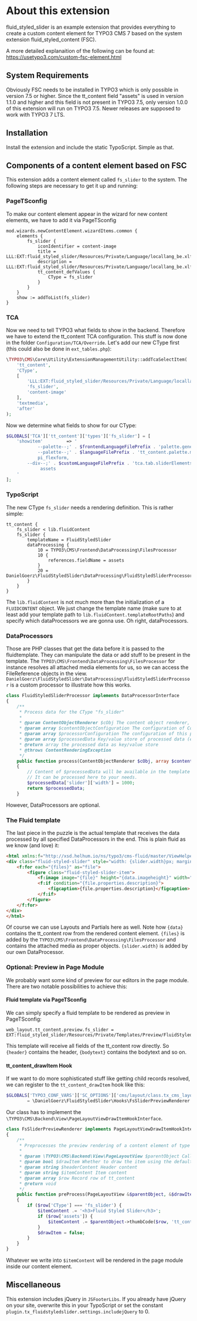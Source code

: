 # About this extension

fluid_styled_slider is an example extension that provides everything to create a custom content element
for TYPO3 CMS 7 based on the system extension fluid_styled_content (FSC).

A more detailed explanaition of the following can be found at: https://usetypo3.com/custom-fsc-element.html

## System Requirements
Obviously FSC needs to be installed in TYPO3 which is only possible in version 7.5 or higher. Since the tt_content field "assets" is used in version 1.1.0 and higher and this field is not present in TYPO3 7.5, only version 1.0.0 of this extension will run on TYPO3 7.5. Newer releases are supposed to work with TYPO3 7 LTS.

## Installation
Install the extension and include the static TypoScript. Simple as that.

## Components of a content element based on FSC
This extension adds a content element called `fs_slider` to the system. The following steps are necessary to get it up and running:

### PageTSconfig
To make our content element appear in the wizard for new content elements, we have to add it via PageTSconfig

```
mod.wizards.newContentElement.wizardItems.common {
	elements {
		fs_slider {
			iconIdentifier = content-image
			title = LLL:EXT:fluid_styled_slider/Resources/Private/Language/locallang_be.xlf:wizard.title
			description = LLL:EXT:fluid_styled_slider/Resources/Private/Language/locallang_be.xlf:wizard.description
			tt_content_defValues {
				CType = fs_slider
			}
		}
	}
	show := addToList(fs_slider)
}
```

### TCA
Now we need to tell TYPO3 what fields to show in the backend. Therefore we have to extend the tt_content TCA configuration.
This stuff is now done in the folder `Configuration/TCA/Override`. Let's add our new CType first (this could also be done in `ext_tables.php`):

```php
\TYPO3\CMS\Core\Utility\ExtensionManagementUtility::addTcaSelectItem(
    'tt_content',
    'CType',
    [
        'LLL:EXT:fluid_styled_slider/Resources/Private/Language/locallang_be.xlf:wizard.title',
        'fs_slider',
        'content-image'
    ],
    'textmedia',
    'after'
);
```
    
Now we determine what fields to show for our CType:

```php
$GLOBALS['TCA']['tt_content']['types']['fs_slider'] = [
    'showitem'         => '
            --palette--;' . $frontendLanguageFilePrefix . 'palette.general;general,
            --palette--;' . $languageFilePrefix . 'tt_content.palette.mediaAdjustments;mediaAdjustments,
            pi_flexform,
        --div--;' . $customLanguageFilePrefix . 'tca.tab.sliderElements,
             assets
    '
];
```

### TypoScript
The new CType `fs_slider` needs a rendering definition. This is rather simple:

```
tt_content {
	fs_slider < lib.fluidContent
	fs_slider {
		templateName = FluidStyledSlider
		dataProcessing {
			10 = TYPO3\CMS\Frontend\DataProcessing\FilesProcessor
			10 {
				references.fieldName = assets
			}
			20 = DanielGoerz\FluidStyledSlider\DataProcessing\FluidStyledSliderProcessor
		}
	}
}
```

The `lib.fluidContent` is not much more than the initialization of a `FLUIDCONTENT` object. We just change the template name
(make sure to at least add your template path to `lib.fluidContent.templateRootPaths`)
and specify which dataProcessors we are gonna use. Oh right, dataProcessors.

### DataProcessors
Those are PHP classes that get the data before it is passed to the fluidtemplate. They can manipulate the data or add stuff to
be present in the template. The `TYPO3\CMS\Frontend\DataProcessing\FilesProcessor`
for instance resolves all attached media elements for us, so we can access the FileReference objects in the view.
`DanielGoerz\FluidStyledSlider\DataProcessing\FluidStyledSliderProcessor` is a custom processor to illustrate how this works.

```php
class FluidStyledSliderProcessor implements DataProcessorInterface
{
    /**
     * Process data for the CType "fs_slider"
     *
     * @param ContentObjectRenderer $cObj The content object renderer, which contains data of the content element
     * @param array $contentObjectConfiguration The configuration of Content Object
     * @param array $processorConfiguration The configuration of this processor
     * @param array $processedData Key/value store of processed data (e.g. to be passed to a Fluid View)
     * @return array the processed data as key/value store
     * @throws ContentRenderingException
     */
    public function process(ContentObjectRenderer $cObj, array $contentObjectConfiguration, array $processorConfiguration, array $processedData)
    {
        // Content of $processedData will be available in the template
        // It can be processed here to your needs.
        $processedData['slider']['width'] = 1000;
        return $processedData;
    }
```

However, DataProcessors are optional.

### The Fluid template
The last piece in the puzzle is the actual template that receives the data processed by all specified DataProcessors in the end.
This is plain fluid as we know (and love) it:

```html
<html xmlns:f="http://xsd.helhum.io/ns/typo3/cms-fluid/master/ViewHelpers">
<div class="fluid-styled-slider" style="width: {slider.width}px; margin: auto">
	<f:for each="{files}" as="file">
		<figure class="fluid-styled-slider-item">
			<f:image image="{file}" height="{data.imageheight}" width="{data.imagewidth}" alt="{file.properties.alt}" title="{file.properties.title}"/>
			<f:if condition="{file.properties.description}">
				<figcaption>{file.properties.description}</figcaption>
			</f:if>
		</figure>
	</f:for>
</div>
</html>
```

Of course we can use Layouts and Partials here as well. Note how `{data}` contains the tt_content row from the rendered
content element. `{files}` is added by the `TYPO3\CMS\Frontend\DataProcessing\FilesProcessor` and contains the attached media
as proper objects. `{slider.width}` is added by our own DataProcessor.

### Optional: Preview in Page Module
We probably want some kind of preview for our editors in the page module. There are two notable possibilities to achieve this:

#### Fluid template via PageTSconfig
We can simply specify a fluid template to be rendered as preview in PageTSconfig:

```
web_layout.tt_content.preview.fs_slider = EXT:fluid_styled_slider/Resources/Private/Templates/Preview/FluidStyledSlider.html
```

This template will receive all fields of the tt_content row directly. So `{header}` contains the header, `{bodytext}` contains the
bodytext and so on.

#### tt_content_drawItem Hook
If we want to do more sophisticated stuff like getting child records resolved, we can register to the `tt_content_drawItem` hook
like this:

```php
$GLOBALS['TYPO3_CONF_VARS']['SC_OPTIONS']['cms/layout/class.tx_cms_layout.php']['tt_content_drawItem']['fluid_styled_slider']
        = \DanielGoerz\FluidStyledSlider\Hooks\FsSliderPreviewRenderer::class;
```

Our class has to implement the `\TYPO3\CMS\Backend\View\PageLayoutViewDrawItemHookInterface`.

```php
class FsSliderPreviewRenderer implements PageLayoutViewDrawItemHookInterface
{
    /**
     * Preprocesses the preview rendering of a content element of type "fs_slider"
     *
     * @param \TYPO3\CMS\Backend\View\PageLayoutView $parentObject Calling parent object
     * @param bool $drawItem Whether to draw the item using the default functionality
     * @param string $headerContent Header content
     * @param string $itemContent Item content
     * @param array $row Record row of tt_content
     * @return void
     */
    public function preProcess(PageLayoutView &$parentObject, &$drawItem, &$headerContent, &$itemContent, array &$row)
    {
        if ($row['CType'] === 'fs_slider') {
            $itemContent .= '<h3>Fluid Styled Slider</h3>';
            if ($row['assets']) {
                $itemContent .= $parentObject->thumbCode($row, 'tt_content', 'assets') . '<br />';
            }
            $drawItem = false;
        }
    }
}
```

Whatever we write into `$itemContent` will be rendered in the page module inside our content element. 

## Miscellaneous
This extension includes jQuery in `JSFooterLibs`. If you already have jQuery on your site, overwrite this in your TypoScript
or set the constant `plugin.tx_fluidstyledslider.settings.includejQuery` to 0.
